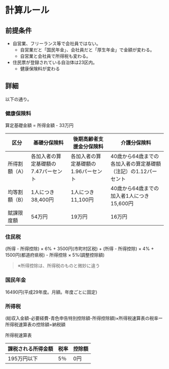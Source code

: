 # 計算ルール

## 前提条件
* 自営業、フリーランス等で会社員ではない。
  * 自営業だと「国民年金」、会社員だと「厚生年金」で金額が変わる。
  * 自営業と会社員で所得税も変わる。
* 住民票が登録されている自治体は23区内。
  * 健康保険料が変わる


## 詳細
以下の通り。

### 健康保険料

算定基礎金額 = 所得金額 - 33万円 

| 区分      | 基礎分保険料               | 後期高齢者支援金分保険料         | 介護分保険料                              |
|---------|----------------------|----------------------|-------------------------------------|
| 所得割額（A） | 各加入者の算定基礎額の7.47パーセント | 各加入者の算定基礎額の1.96パーセント | 40歳から64歳までの各加入者の算定基礎額（注記）の1.12パーセント |
| 均等割額（B） | 1人につき38,400円         | 1人につき11,100円         | 40歳から64歳までの加入者1人につき15,600円          |
| 賦課限度額   | 54万円                 | 19万円                 | 16万円                                |
### 住民税
(所得 - 所得控除) × 6% + 3500円(市町村区税) + (所得 - 所得控除) × 4% + 1500円(都道府県税) - 所得控除 × 5%(調整控除額)
> ※所得控除は、所得税のものと微妙に違う

### 国民年金

16490円(平成29年度。月額。年度ごとに固定)

### 所得税
(総収入金額-必要経費-青色申告特別控除額-所得控除額)×所得税速算表の税率ー所得税速算表の控除額=納税額

所得税速算表

| 課税される所得金額|税率| 控除額|
|----------------------------|------|-------------|
| 195万円以下|5％|0円|
